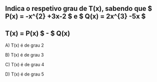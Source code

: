 ## Indica o respetivo grau de T(x), sabendo que $ P(x) = -x^{2} +3x-2 $ e $ Q(x) = 2x^{3} -5x $ 

##   T(x) = P(x) $ - $ Q(x) 

A)  T(x) é de grau 2  

B)  T(x) é de grau 3  

C)  T(x) é de grau 4  

D)  T(x) é de grau 5  

